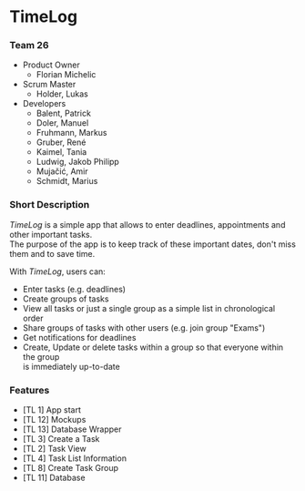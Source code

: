 
# TimeLog

### Team 26

- Product Owner
  - Florian Michelic
- Scrum Master
  - Holder, Lukas
- Developers
  - Balent, Patrick
  - Doler, Manuel
  - Fruhmann, Markus
  - Gruber, René
  - Kaimel, Tania
  - Ludwig, Jakob Philipp
  - Mujačić, Amir
  - Schmidt, Marius
  
### Short Description
*TimeLog* is a simple app that allows to enter deadlines, appointments and other 
important tasks.  
The purpose of the app is to keep track of these important dates, don't miss them
and to save time.        

With *TimeLog*, users can:
 - Enter tasks (e.g. deadlines)
 - Create groups of tasks
 - View all tasks or just a single group as a simple list in chronological order
 - Share groups of tasks with other users (e.g. join group "Exams")
 - Get notifications for deadlines
 - Create, Update or delete tasks within a group so that everyone within the group   
   is immediately up-to-date
   
   
### Features

 - [TL 1] App start
 - [TL 12] Mockups
 - [TL 13] Database Wrapper
 - [TL 3] Create a Task
 - [TL 2] Task View
 - [TL 4] Task List Information
 - [TL 8] Create Task Group
 - [TL 11] Database


